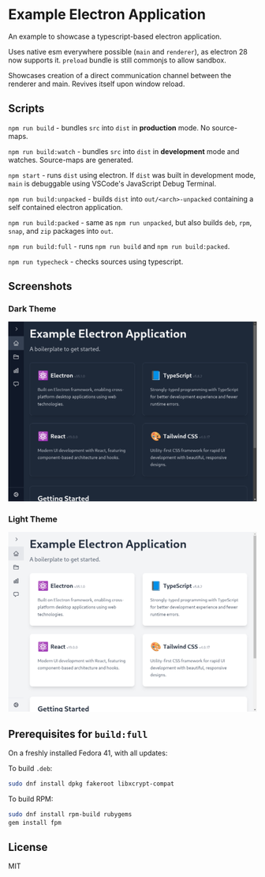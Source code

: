 # Example Electron Application

An example to showcase a typescript-based electron application.

Uses native esm everywhere possible (`main` and `renderer`), as electron 28 now supports it. `preload` bundle is still commonjs to allow sandbox.

Showcases creation of a direct communication channel between the renderer and main. Revives itself upon window reload.

## Scripts

`npm run build` - bundles `src` into `dist` in **production** mode. No source-maps.

`npm run build:watch` - bundles `src` into `dist` in **development** mode and watches. Source-maps are generated.

`npm start` - runs `dist` using electron. If `dist` was built in development mode, `main` is debuggable using VSCode's JavaScript Debug Terminal.

`npm run build:unpacked` - builds `dist` into `out/<arch>-unpacked` containing a self contained electron application.

`npm run build:packed` - same as `npm run unpacked`, but also builds `deb`, `rpm`, `snap`, and `zip` packages into `out`.

`npm run build:full` - runs `npm run build` and `npm run build:packed`.

`npm run typecheck` - checks sources using typescript.

## Screenshots

### Dark Theme

![Screenshot](docs/screenshot-dark.png)

### Light Theme

![Screenshot](docs/screenshot-light.png)

## Prerequisites for `build:full`

On a freshly installed Fedora 41, with all updates:

To build `.deb`:
```sh
sudo dnf install dpkg fakeroot libxcrypt-compat
```

To build RPM:
```sh
sudo dnf install rpm-build rubygems
gem install fpm
```

## License

MIT
